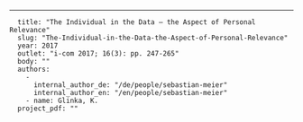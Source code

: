 ---
      title: "The Individual in the Data — the Aspect of Personal Relevance"
      slug: "The-Individual-in-the-Data-the-Aspect-of-Personal-Relevance"
      year: 2017
      outlet: "i-com 2017; 16(3): pp. 247-265"
      body: ""
      authors:
        - 
          internal_author_de: "/de/people/sebastian-meier"
          internal_author_en: "/en/people/sebastian-meier"
        - name: Glinka, K.
      project_pdf: ""
      